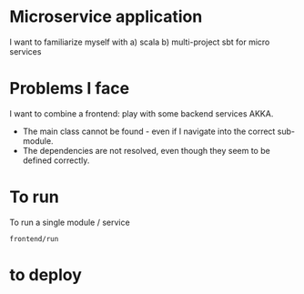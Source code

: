 Microservice application
=================================
I want to familiarize myself with a) scala b) multi-project sbt for micro services

# Problems I face

I want to combine a frontend: play with some backend services AKKA.

 - The main class cannot be found - even if I navigate into the correct sub-module.
 - The dependencies are not resolved, even though they seem to be defined correctly.

# To run
To run a single module / service
```
frontend/run
```

# to deploy
